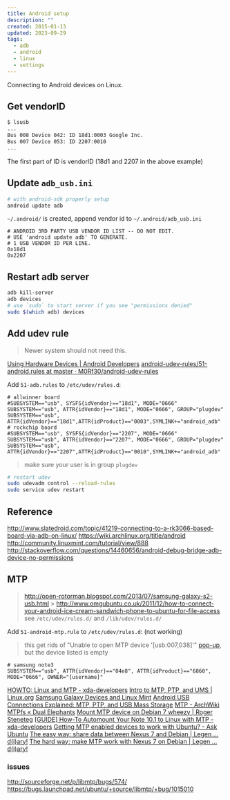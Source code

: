 ```yaml
---
title: Android setup
description: ""
created: 2015-01-13
updated: 2023-09-29
tags:
  - adb
  - android
  - linux
  - settings
---
```


Connecting to Android devices on Linux.

## Get vendorID

```sh
$ lsusb
...
Bus 008 Device 042: ID 18d1:0003 Google Inc.
Bus 007 Device 053: ID 2207:0010
...
```

The first part of ID is vendorID (18d1 and 2207 in the above example)

## Update `adb_usb.ini`

```sh
# with android-sdk properly setup
android update adb
```

`~/.android/` is created, append vendor id to `~/.android/adb_usb.ini`

```
# ANDROID 3RD PARTY USB VENDOR ID LIST -- DO NOT EDIT.
# USE 'android update adb' TO GENERATE.
# 1 USB VENDOR ID PER LINE.
0x18d1
0x2207
```

## Restart adb server

```sh
adb kill-server
adb devices
# use `sudo` to start server if you see "permissions denied"
sudo $(which adb) devices
```

## Add udev rule

> Newer system should not need this.

[Using Hardware Devices | Android Developers](http://developer.android.com/tools/device.html)
[android-udev-rules/51-android.rules at master · M0Rf30/android-udev-rules](https://github.com/M0Rf30/android-udev-rules/blob/master/51-android.rules)

Add `51-adb.rules` to `/etc/udev/rules.d`:

```
# allwinner board
#SUBSYSTEM=="usb", SYSFS{idVendor}=="18d1", MODE="0666"
SUBSYSTEM=="usb", ATTR{idVendor}=="18d1", MODE="0666", GROUP="plugdev"
SUBSYSTEM=="usb", ATTR{idVendor}=="18d1",ATTR{idProduct}=="0003",SYMLINK+="android_adb"
# rockchip board
#SUBSYSTEM=="usb", SYSFS{idVendor}=="2207", MODE="0666"
SUBSYSTEM=="usb", ATTR{idVendor}=="2207", MODE="0666", GROUP="plugdev"
SUBSYSTEM=="usb", ATTR{idVendor}=="2207",ATTR{idProduct}=="0010",SYMLINK+="android_adb"
```

> make sure your user is in group `plugdev`

```sh
# restart udev
sudo udevadm control --reload-rules
sudo service udev restart
```

## Reference

http://www.slatedroid.com/topic/41219-connecting-to-a-rk3066-based-board-via-adb-on-linux/
https://wiki.archlinux.org/title/android
http://community.linuxmint.com/tutorial/view/888
http://stackoverflow.com/questions/14460656/android-debug-bridge-adb-device-no-permissions

## MTP

> http://open-rotorman.blogspot.com/2013/07/samsung-galaxy-s2-usb.html > http://www.omgubuntu.co.uk/2011/12/how-to-connect-your-android-ice-cream-sandwich-phone-to-ubuntu-for-file-access
> see `/etc/udev/rules.d/` and `/lib/udev/rules.d/`

Add `51-android-mtp.rule` to `/etc/udev/rules.d`: (not working)

> this get rids of "Unable to open MTP device '[usb:007,038]'" [pop-up](https://www.youtube.com/watch?v=SV4x_Oc3EPg), but the device listed is empty

```
# samsung note3
SUBSYSTEM=="usb", ATTR{idVendor}=="04e8", ATTR{idProduct}=="6860", MODE="0666", OWNER="[username]"
```

[HOWTO: Linux and MTP - xda-developers](http://forum.xda-developers.com/showthread.php?t=2055563)
[Intro to MTP, PTP, and UMS | Linux.org](https://www.linux.org/threads/intro-to-mtp-ptp-and-ums.11283/)
[Samsung Galaxy Devices and Linux Mint](http://forums.linuxmint.com/viewtopic.php?t=116879#p660869)
[Android USB Connections Explained: MTP, PTP, and USB Mass Storage](https://www.howtogeek.com/192732/android-usb-connections-explained-mtp-ptp-and-usb-mass-storage/)
[MTP - ArchWiki](https://wiki.archlinux.org/title/MTP)
[MTPfs « Dual Elephants](http://www.adebenham.com/mtpfs/)
[Mount MTP device on Debian 7 wheezy | Roger Steneteg](http://roger.steneteg.org/299/mount-mtp-device-on-debian-7-wheezy/)
[[GUIDE] How-To Automount Your Note 10.1 to Linux with MTP - xda-developers](http://forum.xda-developers.com/showthread.php?t=2140939)
[Getting MTP enabled devices to work with Ubuntu? - Ask Ubuntu](http://askubuntu.com/questions/87667/getting-mtp-enabled-devices-to-work-with-ubuntu/308366)
[The easy way: share data between Nexus 7 and Debian | Legen ... d(i)ary!](http://www.legendiary.at/2013/01/27/the-easy-way-share-data-between-nexus-7-and-debian/)
[The hard way: make MTP work with Nexus 7 on Debian | Legen ... d(i)ary!](http://www.legendiary.at/2013/01/27/the-hard-way-make-mtp-work-with-nexus-7-on-debian/)

### issues

http://sourceforge.net/p/libmtp/bugs/574/
https://bugs.launchpad.net/ubuntu/+source/libmtp/+bug/1015010
